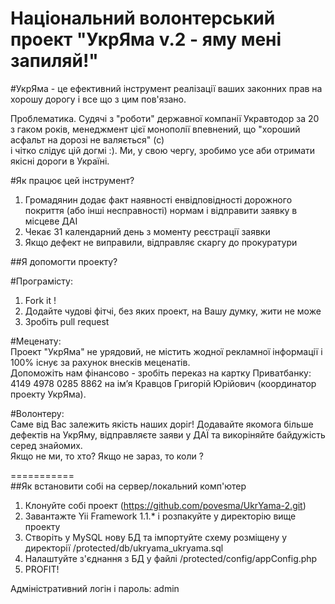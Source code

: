Національний волонтерський проект "УкрЯма v.2 - яму мені запиляй!"  
===========  
#УкрЯма - це ефективний інструмент реалізації ваших законних прав на хорошу дорогу і все що з цим пов'язано.  
    
Проблематика. Судячі з "роботи" державної компанії Укравтодор за 20 з гаком років, менеджмент цієї монополії впевнений, що "хороший асфальт на дорозі не валяється" (с)  
і чітко слідує цій догмі :). Ми, у свою чергу, зробимо усе аби отримати якісні дороги в Україні.  
  
#Як працює цей інструмент?  
1. Громадянин додає факт наявності енвідповідності дорожного покриття (або інші несправності) нормам і відправити заявку в місцеве ДАІ      
2. Чекає 31 календарний день з моменту реєстрації заявки  
3. Якщо дефект не виправили, відправляє скаргу до прокуратури    
  
##Я допомогти проекту?  
  
#Програмісту:  
1. Fork it !  
2. Додайте чудові фітчі, без яких проект, на Вашу думку, жити не може  
3. Зробіть pull request  
  
#Меценату:  
Проект "УкрЯма" не урядовий, не містить жодної рекламної інформації і 100% існує за рахунок внесків меценатів.  
Допоможіть нам фінансово - зробіть переказ на картку Приватбанку: 4149 4978 0285 8862 на ім’я Кравцов Григорій Юрійович (координатор проекту УкрЯма).  
  
#Волонтеру:  
Саме від Вас залежить якість наших доріг! Додавайте якомога більше дефектів на УкрЯму, відправляєте заяви у ДАЇ та викоріняйте байдужість серед знайомих.  
Якщо не ми, то хто? Якщо не зараз, то коли ?
  
===========   
##Як встановити собі на сервер/локальний комп'ютер  
  
1. Клонуйте собі проект (https://github.com/povesma/UkrYama-2.git)  
2. Завантажте Yii Framework 1.1.* і розпакуйте у директорію вище проекту  
3. Створіть у MySQL нову БД та імпортуйте схему розміщену у директорії /protected/db/ukryama_ukryama.sql  
4. Налаштуйте з'єднання з БД у файлі /protected/config/appConfig.php  
5. PROFIT! 
  
Адміністративний логін і пароль: admin


